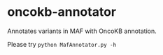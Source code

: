 # oncokb-annotator
Annotates variants in MAF with OncoKB annotation.

Please try `python MafAnnotator.py -h`
